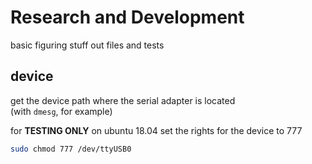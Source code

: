 # Research and Development

basic figuring stuff out files and tests

## device

get the device path where the serial adapter is located  
(with ```dmesg```, for example)  

for **TESTING ONLY** on ubuntu 18.04 set the rights for the device to 777
```bash
sudo chmod 777 /dev/ttyUSB0
```
